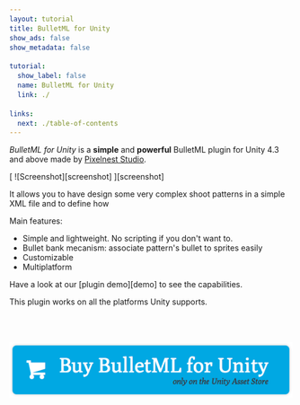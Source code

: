 ```yaml
---
layout: tutorial
title: BulletML for Unity
show_ads: false
show_metadata: false

tutorial:
  show_label: false
  name: BulletML for Unity
  link: ./

links:
  next: ./table-of-contents
---
```


*BulletML for Unity* is a **simple** and **powerful** BulletML plugin for Unity 4.3 and above made by [Pixelnest Studio](http://pixelnest.io).

[ ![Screenshot][screenshot] ][screenshot]

It allows you to have design some very complex shoot patterns in a simple XML file and to define how

Main features:

- Simple and lightweight. No scripting if you don't want to.
- Bullet bank mecanism: associate pattern's bullet to sprites easily
- Customizable
- Multiplatform

Have a look at our [plugin demo][demo] to see the capabilities.

This plugin works on all the platforms Unity supports.

<a href="#todo">
  <img
    src="./-img/buy.png"
    style="border: none; margin-top: 50px;"
    alt="Buy BulletML for Unity"
    title="Buy BulletML for Unity"
  />
</a>
